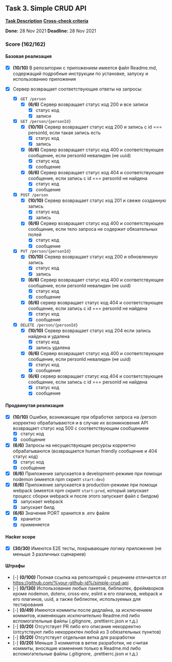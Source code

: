 ## Task 3. Simple CRUD API
**[Task Description](https://github.com/rolling-scopes-school/basic-nodejs-course/blob/master/descriptions/simple-crud-api.md)**
**[Cross-check criteria](https://github.com/rolling-scopes-school/basic-nodejs-course/blob/master/cross-check/simple-crud-api.md)**

**Done:** 28 Nov 2021
**Deadline:** 28 Nov 2021

### Score (162/162)

#### Базовая реализация

  - [x] **(10/10)** В репозитории с приложением имеется файл Readme.md, содержащий подробные инструкции по установке, запуску и использованию приложения

  - [x] Сервер возвращает соответствующие ответы на запросы:

    - [x] `GET /person`
      - [x] **(6/6)** Сервер возвращает статус код 200 и все записи
        - [x] статус код
        - [x] записи

    - [x] `GET /person/{personId}`
      - [x] **(10/10)** Сервер возвращает статус код 200 и запись с id === personId, если такая запись есть
        - [x] статус код
        - [x] запись
      - [x] **(6/6)** Сервер возвращает статус код 400 и соответствующее сообщение, если personId невалиден (не uuid)
        - [x] статус код
        - [x] сообщение
      - [x] **(6/6)** Сервер возвращает статус код 404 и соответствующее сообщение, если запись с id === personId не найдена
        - [x] статус код
        - [x] сообщение

    - [x] `POST /person`
      - [x] **(10/10)** Сервер возвращает статус код 201 и свеже созданную запись
        - [x] статус код
        - [x] запись
      - [x] **(6/6)** Сервер возвращает статус код 400 и соответствующее сообщение, если тело запроса не содержит обязательных полей
        - [x] статус код
        - [x] сообщение

    - [x] `PUT /person/{personId}`
      - [x] **(10/10)** Сервер возвращает статус код 200 и обновленную запись
        - [x] статус код
        - [x] запись
      - [x] **(6/6)** Сервер возвращает статус код 400 и соответствующее сообщение, если personId невалиден (не uuid)
        - [x] статус код
        - [x] сообщение
      - [x] **(6/6)** сервер возвращает статус код 404 и соответствующее сообщение, если запись с id === personId не найдена
        - [x] статус код
        - [x] сообщение

    - [x] `DELETE /person/{personId}`
      - [x] **(10/10)** Сервер возвращает статус код 204 если запись найдена и удалена
        - [x] статус код
        - [x] запись удалена
      - [x] **(6/6)** Сервер возвращает статус код 400 и соответствующее сообщение, если personId невалиден (не uuid)
        - [x] статус код
        - [x] сообщение
      - [x] **(6/6)** сервер возвращает статус код 404 и соответствующее сообщение, если запись с id === personId не найдена
        - [x] статус код
        - [x] сообщение

#### Продвинутая реализация

  - [x] **(10/10)** Ошибки, возникающие при обработке запроса на /person корректно обрабатываются и в случае их возникновения API возвращает статус код 500 с соответствующим сообщением
    - [x] статус код
    - [x] сообщение
  - [x] **(6/6)** Запросы на несуществующие ресурсы корректно обрабатываются (возвращается human friendly сообщение и 404 статус код)
    - [x] статус код
    - [x] сообщение
  - [x] **(6/6)** Приложение запускается в development-режиме при помощи nodemon (имеется npm скрипт `start:dev`)
  - [x] **(6/6)** Приложение запускается в production-режиме при помощи webpack (имеется npm скрипт `start:prod`, который запускает процесс сборки webpack и после этого запускает файл с билдом)
    - [x] запускает webpack
    - [x] запускает билд
  - [x] **(6/6)** Значение PORT хранится в .env файле
    - [x] хранится
    - [x] применяется

#### Hacker scope
  - [x] **(30/30)** Имеются E2E тесты, покрывающие логику приложения (не меньше 3 различных сценариев)

#### Штрафы
  - [-] **(0/100)** Полная ссылка на репозиторий с решением отличается от https://github.com/%your-github-id%/simple-crud-api
  - [-] **(0/130)** Использование любых пакетов, библиотек, фреймворков кроме nodemon, dotenv, cross-env, eslint и его плагинов, webpack и его плагинов, uuid, а также библиотек, используемых для тестирования
  - [-] **(0/49)** Имеются коммиты после дедлайна, за исключением коммитов, изменяющих исключительно Readme.md либо вспомогательные файлы (.gitignore, .prettierrc.json и т.д.)
  - [-] **(0/20)** Отсутствует PR либо его описание некорректно (отсутствуют либо некорректен любой из 3 обязательных пунктов)
  - [-] **(0/20)** Отсутствует отдельная ветка для разработки
  - [-] **(0/20)** Меньше 3 коммитов в ветке разработки, не считая коммиты, вносящие изменения только в Readme.md либо вспомогательные файлы (.gitignore, .prettierrc.json и т.д.)
